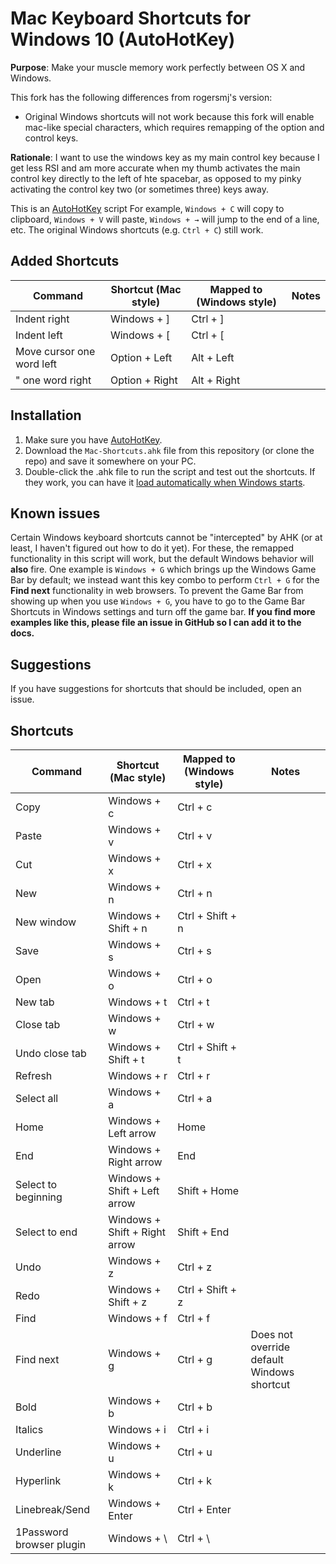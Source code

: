 # Mac Keyboard Shortcuts for Windows 10 (AutoHotKey)

**Purpose**: Make your muscle memory work perfectly between OS X and Windows. 

This fork has the following differences from rogersmj's version: 
- Original Windows shortcuts will not work because this fork will enable mac-like special characters, which requires remapping of the option and control keys. 

**Rationale**:
I want to use the windows key as my main control key because I get less RSI and am more accurate when my thumb activates the main control key directly to the left of hte spacebar, as opposed to my pinky activating the control key two (or sometimes three) keys away. 

This is an [AutoHotKey](https://www.autohotkey.com/) script 
For example, `Windows + C` will copy to clipboard, `Windows + V` will paste, `Windows + →` will jump to the end of a line, etc. The original Windows shortcuts (e.g. `Ctrl + C`) still work.

## Added Shortcuts
| Command                  | Shortcut (Mac style)          | Mapped to (Windows style) | Notes                                      |
|--------------------------|-------------------------------|---------------------------|--------------------------------------------|
| Indent right             | Windows + ]                   | Ctrl + ]                  |                                            |
| Indent left              | Windows + [                   | Ctrl + [                  |                                            |
| Move cursor one word left| Option + Left                 | Alt + Left                |                                            |
|       "    one word right| Option + Right                | Alt + Right               |                                            |


## Installation
1. Make sure you have [AutoHotKey](https://www.autohotkey.com/).
2. Download the `Mac-Shortcuts.ahk` file from this repository (or clone the repo) and save it somewhere on your PC.
3. Double-click the .ahk file to run the script and test out the shortcuts. If they work, you can have it [load automatically when Windows starts](https://www.autohotkey.com/docs/FAQ.htm#Startup).

## Known issues
Certain Windows keyboard shortcuts cannot be "intercepted" by AHK (or at least, I haven't figured out how to do it yet). For these, the remapped functionality in this script will work, but the default Windows behavior will __also__ fire. One example is `Windows + G` which brings up the Windows Game Bar by default; we instead want this key combo to perform `Ctrl + G` for the __Find next__ functionality in web browsers. To prevent the Game Bar from showing up when you use `Windows + G`, you have to go to the Game Bar Shortcuts in Windows settings and turn off the game bar. **If you find more examples like this, please file an issue in GitHub so I can add it to the docs.**

## Suggestions
If you have suggestions for shortcuts that should be included, open an issue.

## Shortcuts
| Command                  | Shortcut (Mac style)          | Mapped to (Windows style) | Notes                                      |
|--------------------------|-------------------------------|---------------------------|--------------------------------------------|
| Copy                     | Windows + c                   | Ctrl + c                  |                                            |
| Paste                    | Windows + v                   | Ctrl + v                  |                                            |
| Cut                      | Windows + x                   | Ctrl + x                  |                                            |
| New                      | Windows + n                   | Ctrl + n                  |                                            |
| New window               | Windows + Shift + n           | Ctrl + Shift + n          |                                            |
| Save                     | Windows + s                   | Ctrl + s                  |                                            |
| Open                     | Windows + o                   | Ctrl + o                  |                                            |
| New tab                  | Windows + t                   | Ctrl + t                  |                                            |
| Close tab                | Windows + w                   | Ctrl + w                  |                                            |
| Undo close tab           | Windows + Shift + t           | Ctrl + Shift + t          |                                            |
| Refresh                  | Windows + r                   | Ctrl + r                  |                                            |
| Select all               | Windows + a                   | Ctrl + a                  |                                            |
| Home                     | Windows + Left arrow          | Home                      |                                            |
| End                      | Windows + Right arrow         | End                       |                                            |
| Select to beginning      | Windows + Shift + Left arrow  | Shift + Home              |                                            |
| Select to end            | Windows + Shift + Right arrow | Shift + End               |                                            |
| Undo                     | Windows + z                   | Ctrl + z                  |                                            |
| Redo                     | Windows + Shift + z           | Ctrl + Shift + z          |                                            |
| Find                     | Windows + f                   | Ctrl + f                  |                                            |
| Find next                | Windows + g                   | Ctrl + g                  | Does not override default Windows shortcut |
| Bold                     | Windows + b                   | Ctrl + b                  |                                            |
| Italics                  | Windows + i                   | Ctrl + i                  |                                            |
| Underline                | Windows + u                   | Ctrl + u                  |                                            |
| Hyperlink                | Windows + k                   | Ctrl + k                  |                                            |
| Linebreak/Send           | Windows + Enter               | Ctrl + Enter              |                                            |
| 1Password browser plugin | Windows + \                   | Ctrl + \                  |                                            |
